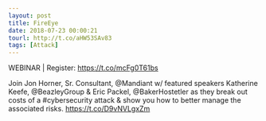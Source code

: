 ```yaml
---
layout: post
title: FireEye
date: 2018-07-23 00:00:21
tourl: http://t.co/aHW53SAv83
tags: [Attack]
---
```

WEBINAR | Register: https://t.co/mcFg0T61bs

Join Jon Horner, Sr. Consultant, @Mandiant w/ featured speakers Katherine Keefe, @BeazleyGroup &amp; Eric Packel, @BakerHostetler as they break out costs of a #cybersecurity attack &amp; show you how to better manage the associated risks. https://t.co/D9vNVLgxZm